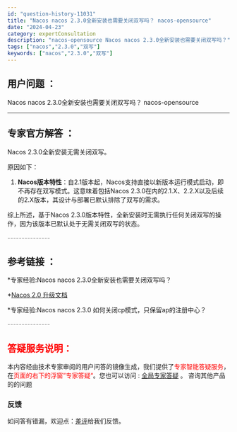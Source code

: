 ```yaml
---
id: "question-history-11031"
title: "Nacos nacos 2.3.0全新安装也需要关闭双写吗？ nacos-opensource"
date: "2024-04-23"
category: expertConsultation
description: "nacos-opensource Nacos nacos 2.3.0全新安装也需要关闭双写吗？"
tags: ["nacos","2.3.0","双写"]
keywords: ["nacos","2.3.0","双写"]
---
```


## 用户问题 ： 
 Nacos nacos 2.3.0全新安装也需要关闭双写吗？ nacos-opensource 

---------------
## 专家官方解答 ：

Nacos 2.3.0全新安装无需关闭双写。

原因如下：

1. **Nacos版本特性**：自2.1版本起，Nacos支持直接以新版本运行模式启动，即不再存在双写模式。这意味着包括Nacos 2.3.0在内的2.1.X、2.2.X以及后续的2.X版本，其设计与部署已默认排除了双写的需求。

综上所述，基于Nacos 2.3.0版本特性，全新安装时无需执行任何关闭双写的操作，因为该版本已默认处于无需关闭双写的状态。


<font color="#949494">---------------</font> 


## 参考链接 ：

*专家经验:Nacos nacos 2.3.0全新安装也需要关闭双写吗？ 
 
 *[Nacos 2.0 升级文档](https://nacos.io/docs/latest/upgrading/200-upgrading)
 
 *专家经验:Nacos nacos 2.3.0 如何关闭cp模式，只保留ap的注册中心？ 


 <font color="#949494">---------------</font> 
 


## <font color="#FF0000">答疑服务说明：</font> 

本内容经由技术专家审阅的用户问答的镜像生成，我们提供了<font color="#FF0000">专家智能答疑服务</font>，在<font color="#FF0000">页面的右下的浮窗”专家答疑“</font>。您也可以访问 : [全局专家答疑](https://opensource.alibaba.com/chatBot) 。 咨询其他产品的的问题

### 反馈
如问答有错漏，欢迎点：[差评](https://ai.nacos.io/user/feedbackByEnhancerGradePOJOID?enhancerGradePOJOId=11683)给我们反馈。
